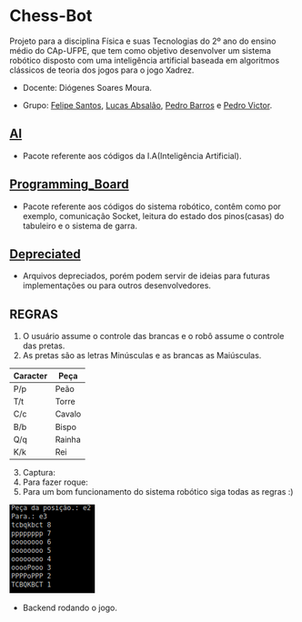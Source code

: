 # Chess-Bot

Projeto para a disciplina Física e suas Tecnologias do 2º ano do ensino médio do CAp-UFPE, que tem como objetivo desenvolver um sistema robótico disposto com uma inteligência artificial baseada em algoritmos clássicos de teoria dos jogos para o jogo Xadrez.

- Docente: Diógenes Soares Moura.

- Grupo: [Felipe Santos](https://github.com/SageScroll18144), [Lucas Absalão](https://github.com/LightAsh04), [Pedro Barros](https://github.com/lightTuring) e [Pedro Victor](https://github.com/defBig).

## [AI](https://github.com/lightTuring/chess-ai/tree/master/AI)

- Pacote referente aos códigos da I.A(Inteligência Artificial).

## [Programming_Board](https://github.com/lightTuring/chess-ai/tree/master/Programming_Board)

- Pacote referente aos códigos do sistema robótico, contêm como por exemplo, comunicação Socket, leitura do estado dos pinos(casas) do tabuleiro e o sistema de garra.

## [Depreciated](https://github.com/lightTuring/chess-ai/tree/master/Depreciated)

- Arquivos depreciados, porém podem servir de ideias para futuras implementações ou para outros desenvolvedores.

## REGRAS

1. O usuário assume o controle das brancas e o robô assume o controle das pretas.
2. As pretas são as letras Minúsculas e as brancas as Maiúsculas.

|    Caracter      | Peça                                                   |
| ---------------- | ------------------------------------------------------ |
| P/p                | Peão |
| T/t                | Torre                                  |
| C/c                |     Cavalo        |
| B/b                |        Bispo     |
| Q/q                |         Rainha    |
| K/k                |          Rei   |

3. Captura:
4. Para fazer roque:
5. Para um bom funcionamento do sistema robótico siga todas as regras :)

![Screenshot](gchess.png)

- Backend rodando o jogo.